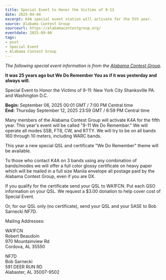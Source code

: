 ```yaml
---
title: Special Event to Honor the Victims of 9-11
date: 2025-04-04
excerpt: K4A special event station will activate for the 5th year.
source: Alabama Contest Group
sourceurl: https://alabamacontestgroup.org/
eventdate: 2025-09-06
tags:
- post
- Special Event
- Alabama Contest Group
---
```

*The following special event information is from the [Alabama Contest Group](https://alabamacontestgroup.org/).*

**It was 25 years ago but We Do Remember You as if it was yesterday and always will.**

Special Event to Honor the Victims of 9-11: New York City Shanksville PA. and Washington D.C.

**Begin:** September 06, 2025 00:01 GMT / 7:00 PM Central time   
**End:** Thursday September 12, 2025 23:59 GMT / 6:59 PM Central time

Many members of the Alabama Contest Group will activate K4A for the fifth year. This year's event will be called "9-11 We Do Remember." We will operate all modes  SSB, FT8, CW, and RTTY. We will try to be on all bands 160 through 10 meters, including WARC bands.

This year a new special QSL and certificate "We Do Remember" theme  will be available.

To those who contact K4A on 3 bands using any combination of bands/modes we will offer a full color glossy certificate on heavy paper which will be mailed in a full size Manila envelope all postage paid by the Alabama Contest Group, even if you are DX. 
 
If you qualify for the certificate send your QSL to WA1FCN. Put each QSO information on your QSL. We request a $3.00 donation to help cover cost of Special Event.

Or, for our QSL only (no certificate), send your QSL and your SASE to Bob Sarnecki NF7D.

Mailing Addresses:

WA1FCN   
Robert Beaudoin   
970 Mountainview Rd   
Cordova, AL 35550

NF7D   
Bob Sarnecki   
591 DEER RUN RD   
Alabaster, AL 35007-9502